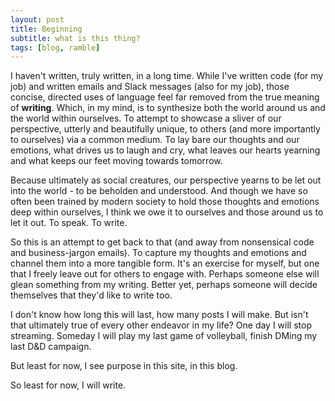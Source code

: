 ```yaml
---
layout: post
title: Beginning
subtitle: what is this thing?
tags: [blog, ramble]
---
```


I haven't written, truly written, in a long time. While I've written code (for my job) and written emails and Slack messages (also for my job), those concise, directed uses of language feel far removed from the true meaning of **writing**. Which, in my mind, is to synthesize both the world around us and the world within ourselves. To attempt to showcase a sliver of our perspective, utterly and beautifully unique, to others (and more importantly to ourselves) via a common medium. To lay bare our thoughts and our emotions, what drives us to laugh and cry, what leaves our hearts yearning and what keeps our feet moving towards tomorrow.

Because ultimately as social creatures, our perspective yearns to be let out into the world - to be beholden and understood. And though we have so often been trained by modern society to hold those thoughts and emotions deep within ourselves, I think we owe it to ourselves and those around us to let it out. To speak. To write.

So this is an attempt to get back to that (and away from nonsensical code and business-jargon emails). To capture my thoughts and emotions and channel them into a more tangible form. It's an exercise for myself, but one that I freely leave out for others to engage with. Perhaps someone else will glean something from my writing. Better yet, perhaps someone will decide themselves that they'd like to write too.

I don't know how long this will last, how many posts I will make. But isn't that ultimately true of every other endeavor in my life? One day I will stop streaming. Someday I will play my last game of volleyball, finish DMing my last D&D campaign.

But least for now, I see purpose in this site, in this blog.

So least for now, I will write.
